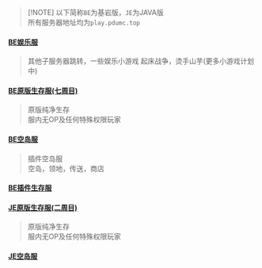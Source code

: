 >[!NOTE] 以下简称`BE`为基岩版，`JE`为JAVA版  
所有服务器地址均为`play.pdumc.top`

#### [BE娱乐服](servers/19132/)
> 其他子服务器跳转，一些娱乐小游戏
> 起床战争，烫手山芋(更多小游戏计划中)

#### [BE原版生存服(七周目)](servers/19133/)
> 原版纯净生存  
服内无OP及任何特殊权限玩家
  
#### [BE空岛服](servers/54056/)
> 插件空岛服  
空岛，领地，传送，商店

#### [BE插件生存服](servers/19134/)

#### [JE原版生存服(二周目)](servers/25565/)
> 原版纯净生存  
服内无OP及任何特殊权限玩家

#### [JE空岛服](servers/25566/)